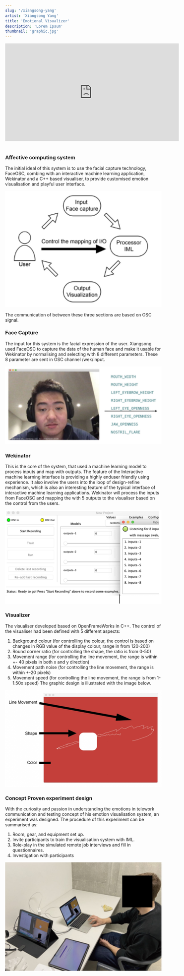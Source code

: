 ```yaml
---
slug: '/xiangsong-yang'
artist: 'Xiangsong Yang'
title: 'Emotional Visualizer'
description: 'Lorem Ipsum'
thumbnail: 'graphic.jpg'
---
```


<div class="iframe-wrapper">
<iframe width="560" height="315" src="https://www.youtube.com/watch?v=ByVcCXy-KTw&t=15s" frameborder="0" allow="accelerometer; autoplay; clipboard-write; encrypted-media; gyroscope; picture-in-picture" allowfullscreen></iframe>
</div>
<br />

### Affective computing system

The initial ideal of this system is to use the facial capture technology, FaceOSC, combing with an
interactive machine learning application, Wekinator and a C++ based visualiser, to provide
customised emotion visualisation and playful user interface.

![System map](system_map.jpg)

The communication of between these three sections are based on OSC signal.

### Face Capture

The input for this system is the facial expression of the user. Xiangsong used FaceOSC to capture
the data of the human face and make it usable for Wekinator by normalising and selecting with 8
different parameters. These 8 parameter are sent in OSC channel /wek/input.

![Input](INPUT.jpg)

### Wekinator

This is the core of the system, that used a machine learning model to process inputs and map
with outputs. The feature of the Interactive machine learning interface is providing a highly enduser friendly using experience. It also involve the users into the loop of design-refine mechanism,
which is also an interesting feature of the typical interface of interactive machine learning
applications.
Wekinator will process the inputs from FaceOSC and mapping the with 5 outputs to the visualiser
based on the control from the users.

![Wekinator interface](wekinator.jpg)

### Visualizer

The visualiser developed based on OpenFrameWorks in C++.
The control of the visualiser had been defined with 5 different aspects:

1. Background colour (for controlling the colour, the control is based on changes in RGB
   value of the display colour, range in from 120-200)
2. Round corner ratio (for controlling the shape, the ratio is from 0-50)
3. Movement range (for controlling the line movement, the range is within +- 40 pixels in
   both x and y direction)
4. Movement path noise (for controlling the line movement, the range is within +-20 pixels)
5. Movement speed (for controlling the line movement, the range is from 1-1.50x speed)
   The graphic design is illustrated with the image below.

![Graphic design](graphic.jpg)

### Concept Proven experiment design

With the curiosity and passion in understanding the emotions in telework communication and
testing concept of his emotion visualisation system, an experiment was designed.
The procedure of this experiment can be summarised as:

1. Room, gear, and equipment set up.
2. Invite participants to train the visualisation system with IML.
3. Role-play in the simulated remote job interviews and fill in questionnaires.
4. Investigation with participants

![Study Setup](setup.jpg)
